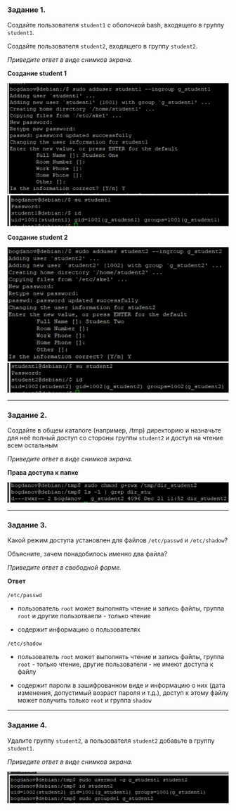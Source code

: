 ### Задание 1.

Создайте пользователя `student1` с оболочкой bash, входящего в группу `student1`.

Создайте пользователя `student2`, входящего в группу `student2`.

*Приведите ответ в виде снимков экрана.*


**Cоздание student 1**

![create s1](https://github.com/bogdanovap/SQLSLIN-1/blob/master/04/HW_04_01_student%201.png)
![info s1](https://github.com/bogdanovap/SQLSLIN-1/blob/master/04/HW_04_01_student%201_info.png)


**Cоздание student 2**

![create s2](https://github.com/bogdanovap/SQLSLIN-1/blob/master/04/HW_04_01_student%202.png)
![info s2](https://github.com/bogdanovap/SQLSLIN-1/blob/master/04/HW_04_01_student%202_info.png)

------

### Задание 2.

Создайте в общем каталоге (например, /tmp) директорию и назначьте для неё полный доступ со стороны группы `student2` и доступ на чтение всем остальным

*Приведите ответ в виде снимков экрана.*

**Права доступа к папке**

![access to dir](https://github.com/bogdanovap/SQLSLIN-1/blob/master/04/HW_04_02.png)

------

### Задание 3.

Какой режим доступа установлен для файлов `/etc/passwd` и `/etc/shadow`?

Объясните, зачем понадобилось именно два файла?

*Приведите ответ в свободной форме.*

**Ответ**

`/etc/passwd` 

- пользователь `root` может выполнять чтение и запись файлы, группа `root` и другие пользотваели - только чтение

- содержит информацию о пользователях


`/etc/shadow` 

- пользователь `root` может выполнять чтение и запись файлы, группа `root` - только чтение, другие пользователи - не имеют доступа к файлу

- содержит пароли в зашифрованном виде и информацию о них (дата изменения, допустимый возраст пароля и т.д.), доступ к этому файлу может получить только `root` и группа `shadow`

------

### Задание 4.

Удалите группу `student2`, а пользователя `student2` добавьте в группу `student1`.

*Приведите ответ в виде снимков экрана.*

![del group](https://github.com/bogdanovap/SQLSLIN-1/blob/master/04/HW_04_04.png)

